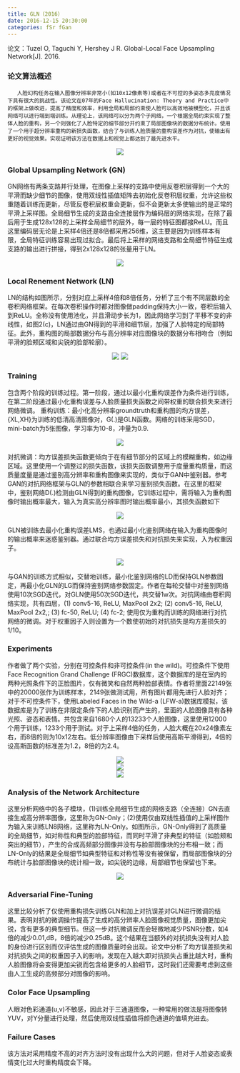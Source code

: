 ```yaml
---
title: GLN（2016）
date: 2016-12-15 20:30:00
categories: fSr fGan
---
```


<script type="text/javascript" src="http://cdn.mathjax.org/mathjax/latest/MathJax.js?config=default"></script>

论文：Tuzel O, Taguchi Y, Hershey J R. Global-Local Face Upsampling Network[J]. 2016.

### 论文算法概述

       人脸幻构任务在输入图像分辨率非常小(如10x12像素等)或者在不可控的多姿态多亮度情况下具有很大的挑战性。该论文在07年的Face Hallucination: Theory and Practice中的框架上做改进，提高了精度和效率，利用全局和局部约束使人脸可以高效地被模型化，并且该网络可以进行端到端训练。从理论上，该网络可以分为两个子网络，一个根据全局约束实现了整体人脸的重构，另一个则强化了人脸特定的细节部分并约束了局部图像块的数据分布统计。使用了一个用于超分辨率重构的新损失函数，结合了与训练人脸质量的重构误差作为对抗，使输出有更好的视觉效果。实现证明该方法在数据上和视觉上都达到了最先进水平。

<center><img src="{{ site.baseurl }}/images/pdSr/gln1.png"></center>

### Global Upsampling Network (GN)

   GN网络有两条支路并行处理，在图像上采样的支路中使用反卷积层得到一个大的平滑而缺少细节的图像，使用双线性插值矩阵去初始化反卷积层权重，允许这些权重随着训练而更新，尽管反卷积层权重会更新，但不会更新太多使输出的是正常的平滑上采样图。全局细节生成的支路由全连接层作为编码层的网络实现，在除了最后用于生成128x128的上采样全局细节的层外，每一层的特征图都接ReLU。而且这里编码层无论是上采样4倍还是8倍都采用256维，这主要是因为训练样本有限，全局特征训练容易出现过拟合。最后将上采样的网络支路和全局细节特征生成支路的输出进行拼接，得到2x128x128的张量用于LN。

<center><img src="{{ site.baseurl }}/images/pdSr/gln2.png"> </center>

### Local Renement Network (LN)

   LN的结构如图所示，分别对应上采样4倍和8倍任务，分析了三个有不同层数的全卷积网络框架。在每次卷积操作时都对图像做padding保持大小一致，卷积后输入到ReLU。全称没有使用池化，并且滑动步长为1，因此网络学习到了平移不变的非线性，如图2(c)，LN通过由GN得到的平滑和细节层，加强了人脸特定的局部特征。此外，重构图的局部数据分布与高分辨率对应图像块的数据分布相吻合（例如平滑的脸颊区域和尖锐的脸部轮廓）。

<center><img src="{{ site.baseurl }}/images/pdSr/gln3.png"> <img src="{{ site.baseurl }}/images/pdSr/gln4.png"></center>

### Training

   包含两个阶段的训练过程。第一阶段，通过以最小化重构误差作为条件进行训练，在第二阶段通过最小化重构误差与人脸质量损失函数之间带权重的联合损失来进行网络微调。
重构训练：最小化高分辨率groundtruth和重构图的均方误差，{XL,XH}为训练的低清高清图像对，G(.)是GLN函数。网络的训练采用SGD，mini-batch为5张图像，学习率为10-8，冲量为0.9.

<center><img src="{{ site.baseurl }}/images/pdSr/gln5.png"> </center>

   对抗微调：均方误差损失函数更倾向于在有细节部分的区域上的模糊重构，如边缘区域。这里使用一个调整过的损失函数，该损失函数调整用于度量重构质量，而这质量度量是通过鉴别高分辨率和重构图像来实现的，类似于GAN中鉴别器。参考GAN的对抗网络框架与GLN的参数相联合来学习鉴别损失函数。在这里的框架中，鉴别网络D(.)检测由GLN得到的重构图像，它训练过程中，需将输入为重构图像时输出概率最大，输入为真实高分辨率图时输出概率最小，其损失函数如下

<center><img src="{{ site.baseurl }}/images/pdSr/gln6.png"> </center>

   GLN被训练去最小化重构误差LMS，也通过最小化鉴别网络在输入为重构图像时的输出概率来迷惑鉴别器。通过联合均方误差损失和对抗损失来实现，入为权重因子。

<center><img src="{{ site.baseurl }}/images/pdSr/gln7.png"> </center>

   与GAN的训练方式相似，交替地训练，最小化鉴别网络的LD而保持GLN参数固定，再最小化GLN的LG而保持鉴别网络参数固定。作者在每轮交替中对鉴别网络使用10次SGD迭代，对GLN使用50次SGD迭代，共交替1w次。对抗网络由卷积网络实现，共有四层，(1) conv5-16,  ReLU,  MaxPool 2x2; (2) conv5-16,  ReLU, MaxPool 2x2,; (3) fc-50,  ReLU;  (4) fc-2; 使用仅为重构而训练的网络进行对抗网络的微调。对于权重因子入则设置为一个数使初始的对抗损失是均方差损失的1/10。

### Experiments

   作者做了两个实验，分别在可控条件和非可控条件(in the wild)。可控条件下使用Face Recognition Grand Challenge (FRGC)数据库，这个数据库的是在室内的两种光照条件下的正脸图片，仅有微笑和自然两种脸部表情。作者将里面22149张中的20000张作为训练样本，2149张做测试用，所有图片都用先进行人脸对齐；对于不可控条件下，使用Labeled Faces in the Wild-a (LFW-a)数据库模拟，该数据库是为了训练在非限定条件下的人脸识别而产生的，里面的人脸图像具有各种光照、姿态和表情。共包含来自1680个人的13233个人脸图像，这里使用12000个用于训练，1233个用于测试。对于上采样4倍的任务，人脸大概在20x24像素左右，而8倍的则为10x12左右。低分辨率图像由下采样后使用高斯平滑得到，4倍的设高斯函数的标准差为1.2，8倍的为2.4。

<center><img src="{{ site.baseurl }}/images/pdSr/gln8.png"> </center>

<center><img src="{{ site.baseurl }}/images/pdSr/gln9.png"> </center>

<center><img src="{{ site.baseurl }}/images/pdSr/gln10.png"> </center>

### Analysis of the Network Architecture

   这里分析网络中的各子模块，(1)训练全局细节生成的网络支路（全连接）GN去直接生成高分辨率图像，这里称为GN-Only；(2)使用仅由双线性插值的上采样图作为输入来训练LN8网络，这里称为LN-Only。如图所示，GN-Only得到了高质量的全局细节，如对称性和典型的脸部特征，而同时平滑了非典型的特征（如脸颊和突出的细节），产生的合成高频部分图像并没有与脸部图像块的分布相一致；而LN-Only的结果是全局细节如典型特征和对称性等没有被保留，而局部图像块的分布统计与脸部图像块的统计相一致，如尖锐的边缘，局部细节也保留也下来。

<center><img src="{{ site.baseurl }}/images/pdSr/gln11.png"> </center>

### Adversarial Fine-Tuning

   这里比较分析了仅使用重构损失训练GLN和加上对抗误差对GLN进行微调的结果。表明对抗的微调操作提高了生成的高分辨率人脸图像视觉质量，图像更加尖锐，含有更多的典型细节。但这一步对抗微调反而会轻微地减少PSNR分数，如4倍的减少0.01,dB，8倍的减少0.25dB。这个结果在当额外的对抗损失没有对人脸的身份进行区别而仅评估生成的图像质量时会出现。论文中分析了均方误差损失和对抗损失之间的权重因子入的影响，发现在入越大即对抗损失占重比越大时，重构人脸图像将会变得更加尖锐而包含给更多的人脸细节，这时我们还需要考虑到这些由人工生成的高频部分对图像的影响。

### Color Face Upsampling

   人眼对色彩通道(u,v)不敏感，因此对于三通道图像，一种常用的做法是将图像转YUV，对Y分量进行处理，然后使用双线性插值将颜色通道的值填充进去。

### Failure Cases

   该方法对采用精度不高的对齐方法时没有出现什么大的问题，但对于人脸姿态或表情变化过大时重构精度会下降。

